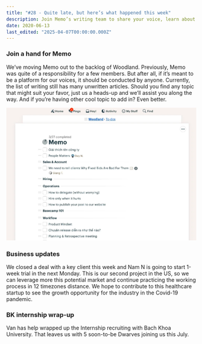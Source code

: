 ```yaml
---
title: "#28 - Quite late, but here’s what happened this week"
description: Join Memo’s writing team to share your voice, learn about our new US healthcare project, and meet five new interns joining us this July.
date: 2020-06-13
last_edited: "2025-04-07T00:00:00.000Z"
---
```


### Join a hand for Memo

We’ve moving Memo out to the backlog of Woodland. Previously, Memo was quite of a responsibility for a few members. But after all, if it’s meant to be a platform for our voices, it should be conducted by anyone. Currently, the list of writing still has many unwritten articles. Should you find any topic that might suit your favor, just us a heads-up and we’ll assist you along the way. And if you’re having other cool topic to add in? Even better.

![](assets/notion-image-1744007072852-bwops.webp)

### Business updates

We closed a deal with a key client this week and Nam N is going to start 1-week trial in the next Monday. This is our second project in the US, so we can leverage more this potential market and continue practicing the working process in 12 timezones distance. We hope to contribute to this healthcare startup to see the growth opportunity for the industry in the Covid-19 pandemic.

### BK internship wrap-up

Van has help wrapped up the Internship recruiting with Bach Khoa University. That leaves us with 5 soon-to-be Dwarves joining us this July.
